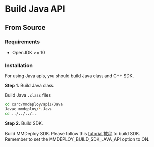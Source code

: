 # Build Java API

## From Source

### Requirements

- OpenJDK >= 10

### Installation

For using Java apis, you should build Java class and C++ SDK.

**Step 1.** Build Java class.

Build Java `.class` files.

```bash
cd csrc/mmdeploy/apis/Java
Javac mmdeploy/*.Java
cd ../../../..
```

**Step 2.** Build SDK.

Build MMDeploy SDK. Please follow this [tutorial](../../../../docs/en/01-how-to-build/linux-x86_64.md)/[教程](../../../../docs/zh_cn/01-how-to-build/linux-x86_64.md) to build SDK. Remember to set the MMDEPLOY_BUILD_SDK_JAVA_API option to ON.
